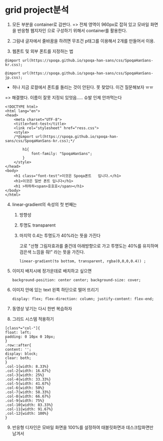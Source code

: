 # **grid project분석**

1. 모든 부분을 container로 감싼다. => 전체 영역이 960px로 잡혀 있고  모바일 화면을 반응형 웹지자인 으로 구성하기 위해서 container를 활용한다.

2. 그림내 글자에서 줄바꿈을 하려면 무조건 p태그를 이용해서 2개를 만들어서 이용.

3. 웹폰트 및 외부 폰트를 지정하는 법

`@import url(https://spoqa.github.io/spoqa-han-sans/css/SpoqaHanSans-kr.css);`

`@import url(https://spoqa.github.io/spoqa-han-sans/css/SpoqaHanSans-jp.css);`

- 허나 지금 로컬에서 폰트를 돌리는 것이 안된다. 못 찾았다. 이건 질문해보자 ㅠㅠ

=> 해결했다. 이름이 잘못 지정되 있엇음..... 슈발 인제 안까먹는다
```
<!DOCTYPE html>
<html lang="en">
<head>
	<meta charset="UTF-8">
	<title>font-test</title>
	<link rel="stylesheet" href="ress.css">
	<style>
	/*@import url(https://spoqa.github.io/spoqa-han-sans/css/SpoqaHanSans-kr.css);*/
		
		h1{
			font-family: "SpoqaHanSans";
		}
	</style>
</head>
<body>
	<h1 class="font-test">이것은 Spoqa폰트	입니다.</h1>
	<h1>이것은 일반 폰트 입니다</h1>
	<h1 >하하하<span>호호호</span></h1>
</body>
</html>
```
4. linear-gradient의 속성의 첫 번째는
	1. 방향성
	2. 투명도 transparent
	3. 마지막 0.4는 투명도가 40%라는 뜻을 가진다 
		
		고로 "선형 그림자효과를 줄건데 아래방향으로 가고 투명도는 40%를 유지하며 검은색 느낌을 줘!" 라는 뜻을 가진다. 

		`linear-gradient(to bottom, transparent, rgba(0,0,0,0.4)) ;`

5. 이미지 배치시에 정가운데로 배치하고 싶으면 

	`background-position: center center;
		background-size: cover;`

6. 이미지 안에 있는 text 왼쪽 하단으로 떨어 뜨리기

	`display: flex;
	flex-direction: column;
	justify-content: flex-end;`

7. 동영상 넣기는 다시 한번 복습하자

8. 그리드 시스템 적용하기 

```
[class*="col-"]{
float: left;
padding: 0 10px 0 10px;
}
.row::after{
content: '';
display: block;
clear: both;
}
.col-1{width: 8.33%}
.col-2{width: 16.67%}
.col-3{width: 25%}
.col-4{width: 33.33%}
.col-5{width: 41.67%}
.col-6{width: 50%}
.col-7{width: 58.33%}
.col-8{width: 66.67%}
.col-9{width: 75%}
.col-10{width: 83.33%}
.col-11{width: 91.67%}
.col-12{width: 100%}
}
```

9. 반응형 디자인은 모바일 화면을 100%를 설정하여 태블릿화면과 데스크탑화면만 남겨서 